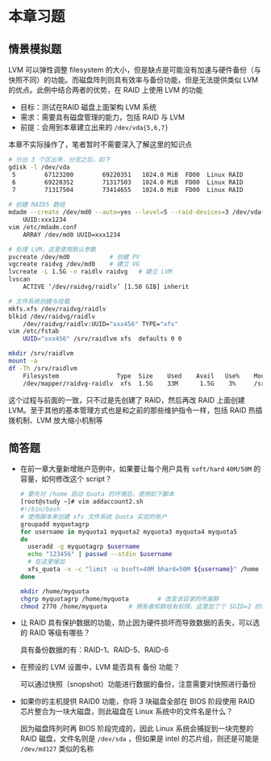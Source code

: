 # 本章习题

## 情景模拟题

LVM 可以弹性调整 filesystem 的大小，但是缺点是可能没有加速与硬件备份（与快照不同）的功能。而磁盘阵列则具有效率与备份功能，但是无法提供类似 LVM 的优点。此例中结合两者的优势，在 RAID 上使用 LVM 的功能

- 目标：测试在RAID 磁盘上面架构 LVM 系统
- 需求：需要具有磁盘管理的能力，包括 RAID 与 LVM
- 前提：会用到本章建立出来的 `/dev/vda{5,6,7}`

本章不实际操作了，笔者暂时不需要深入了解这里的知识点

```bash
# 分出 3 个区出来，分完之后，如下
gdisk -l /dev/vda
 5        67123200        69220351   1024.0 MiB  FD00  Linux RAID
 6        69220352        71317503   1024.0 MiB  FD00  Linux RAID
 7        71317504        73414655   1024.0 MiB  FD00  Linux RAID
 
# 创建 RAID5 数组
mdadm --create /dev/md0 --auto=yes --level=5 --raid-devices=3 /dev/vda{5,6,7}
	UUID:xxx1234
vim /etc/mdadm.conf
	ARRAY /dev/md0 UUID=xxx1234

# 处理 LVM，这里使用默认参数
pvcreate /dev/md0			# 创建 PV
vgcreate raidvg /dev/md0	# 建立 VG
lvcreate -L 1.5G -n raidlv raidvg	# 建立 LVM
lvscan
	ACTIVE ‘/dev/raidvg/raidlv’ [1.50 GIB] inherit

# 文件系统创建与挂载
mkfs.xfs /dev/raidvg/raidlv
blkid /dev/raidvg/raidlv
	/dev/raidvg/raidlv:UUID="xxx456" TYPE="xfs"
vim /etc/fstab
	UUID="xxx456" /srv/raidlvm xfs	defaults 0 0

mkdir /srv/raidlvm
mount -a
df -Th /srv/raidlvm
	Filesystem				  Type  Size	Used	Avail	Use%	Mounted on	
	/dev/mapper/raidvg-raidlv  xfs  1.5G    33M      1.5G    3%	    /srv/raidlvm
```

这个过程与前面的一致，只不过是先创建了 RAID，然后再改 RAID 上面创建 LVM。至于其他的基本管理方式也是和之前的那些维护指令一样，包括 RAID 热插拨机制、LVM 放大缩小机制等

## 简答题

- 在前一章大量新增账户范例中，如果要让每个用户具有 `soft/hard` `40M/50M` 的容量，如何修改这个 script？

  ```bash
  # 要先对 /home 启动 Quota 的环境后，使用如下脚本
  [root@study ~]# vim addaccount2.sh
  #!/bin/bash
  # 使用脚本来创建 xfs 文件系统 Quota 实验的账户
  groupadd myquotagrp
  for username in myquota1 myquota2 myquota3 myquota4 myquota5 
  do
  	useradd -g myquotagrp $username
  	echo "123456" | passwd --stdin $username
  	# 在这里增加
  	xfs_quota -x -c "limit -u bsoft=40M bhard=50M ${username}" /home
  done
  
  mkdir /home/myquota
  chgrp myquotagrp /home/myquota		# 改变该目录的所属群
  chmod 2770 /home/myquota		# 拥有者和群组有权限，这里加了个 SGID=2 的特殊权限，笔者暂时不理解是为什么
  
  ```

- 让 RAID 具有保护数据的功能，防止因为硬件损坏而导致数据的丢失，可以选的 RAID 等级有哪些？

  具有备份数据的有：RAID-1、RAID-5、RAID-6

- 在预设的 LVM 设置中，LVM 能否具有 备份 功能？

  可以通过快照（snopshot）功能进行数据的备份，注意需要对快照进行备份

- 如果你的主机提供 RAID0 功能，你将 3 块磁盘全部在 BIOS 阶段使用 RAID 芯片整合为一块大磁盘，则此磁盘在 Linux 系统中的文件名是什么？

  因为磁盘阵列时再 BIOS 阶段完成的，因此 Linux 系统会捕捉到一块完整的 RAID 磁盘，文件名则是 `/dev/sda` ，但如果是 intel 的芯片组，则还是可能是 `/dev/md127` 类似的名称